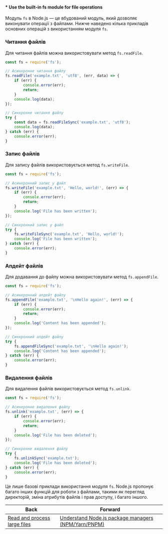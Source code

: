 #### * Use the built-in fs module for file operations

Модуль `fs` в Node.js — це вбудований модуль, який дозволяє виконувати операції з файлами. Нижче наведено кілька прикладів основних операцій з використанням модуля `fs`.

### Читання файлів

Для читання файлів можна використовувати метод `fs.readFile`.

```javascript
const fs = require('fs');

// Асинхронне читання файлу
fs.readFile('example.txt', 'utf8', (err, data) => {
    if (err) {
        console.error(err);
        return;
    }
    console.log(data);
});

// Синхронне читання файлу
try {
    const data = fs.readFileSync('example.txt', 'utf8');
    console.log(data);
} catch (err) {
    console.error(err);
}
```

### Запис файлів

Для запису файлів використовується метод `fs.writeFile`.

```javascript
const fs = require('fs');

// Асинхронний запис у файл
fs.writeFile('example.txt', 'Hello, world!', (err) => {
    if (err) {
        console.error(err);
        return;
    }
    console.log('File has been written');
});

// Синхронний запис у файл
try {
    fs.writeFileSync('example.txt', 'Hello, world!');
    console.log('File has been written');
} catch (err) {
    console.error(err);
}
```

### Апдейт файлів

Для додавання до файлу можна використовувати метод `fs.appendFile`.

```javascript
const fs = require('fs');

// Асинхронний апдейт файлу
fs.appendFile('example.txt', '\nHello again!', (err) => {
    if (err) {
        console.error(err);
        return;
    }
    console.log('Content has been appended');
});

// Синхронний апдейт файлу
try {
    fs.appendFileSync('example.txt', '\nHello again!');
    console.log('Content has been appended');
} catch (err) {
    console.error(err);
}
```

### Видалення файлів

Для видалення файлів використовується метод `fs.unlink`.

```javascript
const fs = require('fs');

// Асинхронне видалення файлу
fs.unlink('example.txt', (err) => {
    if (err) {
        console.error(err);
        return;
    }
    console.log('File has been deleted');
});

// Синхронне видалення файлу
try {
    fs.unlinkSync('example.txt');
    console.log('File has been deleted');
} catch (err) {
    console.error(err);
}
```

Це лише базові приклади використання модуля `fs`. Node.js пропонує багато інших функцій для роботи з файлами, такими як перегляд директорій, зміна атрибутів файлів і прав доступу, і багато іншого.

| Back | Forward |
|---|---|
| [Read and process large files](/ua/junior/nodejs/reading-large-files.md)  | [Understand Node.js package managers (NPM/Yarn/PNPM)](/ua/junior/nodejs/understand-nodejs-package-managers-npmyarnpnpm.md) |